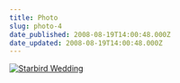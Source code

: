 ```yaml
---
title: Photo
slug: photo-4
date_published: 2008-08-19T14:00:48.000Z
date_updated: 2008-08-19T14:00:48.000Z
---
```


[![Starbird Wedding](http://farm4.static.flickr.com/3177/2778367891_f8b550e71a.jpg)](http://www.flickr.com/photos/asilentthing/2778367891/)
